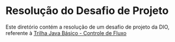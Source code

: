 # Resolução do Desafio de Projeto

Este diretório contém a resolução de um desafio de projeto da DIO, referente à [Trilha Java Básico - Controle de Fluxo](https://github.com/digitalinnovationone/trilha-java-basico/tree/main/desafios/controle-fluxo)
